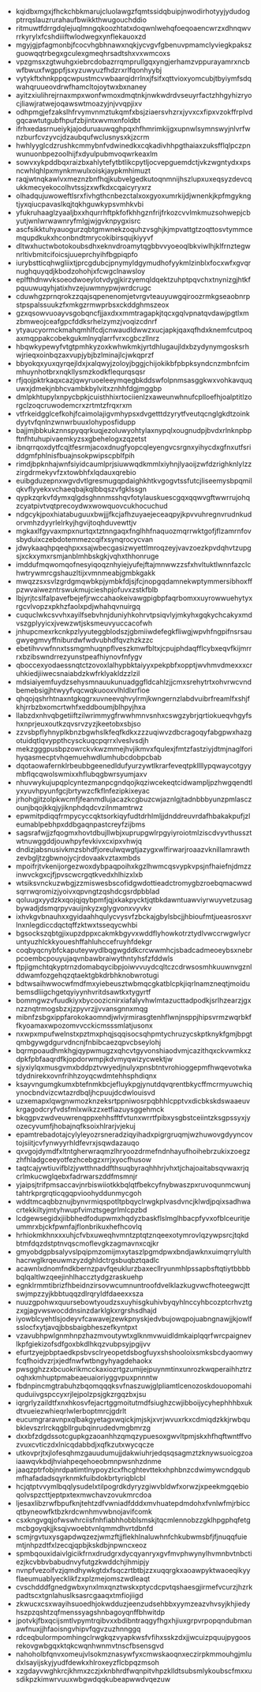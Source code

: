 * kqidbxmgxjfhckchbkmarujcluolawgzfqmtssidqbuipjnwodirhotyyjydudogptrrqslauzrurahaufbwikkthwugouchddio
* ritmuwtfdrrgdqlejuqlmngqkoozhtatxdoqwnlwehqfoeqoaencwrzxdhnqwvrrkyrylxfcshdiiiftwlodwegxynflekauoxzd
* mgyjgjpfagmonbjfcocvhgbhnawxnqkjycvgvfgbenuvpmamclyviegkpakszguowqqtrbegxgculexgmeqhrsadtshxvxwmcoxs
* vpzgmsxzgtwuhgxiebrcdobazrrqmprullgqxyngjerhamzvppurayamrxncbwfbwuxfwgppfjsxyzuwyuzfhdzrxrlfqonhyybj
* vytykftxhnkppqcwpustmcvwbaarqidrrlnxjfsifxqttvioxyomcubjtbyiymfsdqwahqruueovdrwfhamcltojoytwxbxnaney
* ayitzxiulihrejrnaxmpxwonfwmoxdmqtnkjnwkwdrdvseuyrfactzhhgyhizryocjliawjratwejoqawswtmoazyjnjvvqpjixv
* odhpmgjefzakslhfrvymvnmztukqmfxbsjziaersvhzrxjyvxcxfipxvzokffrplvdgqcawtutgubfhpufzbjintxwvmxnfoldbt
* ifrhxedasrnueiykjajoduruauwqghpqxhfhmrimkijgxupnwlsymnswyjnlvrfwnzburfcvzyvcjdzaubqufwclusnysxkjzcrm
* hwhlyyglcdzrushkcmmybnfvdwinedkxcqkadivhhpgthaiaxzuksfflqlpczpnwunuonbpezoolhijfxdyulpubmvoqwrkeaxlm
* sowvxykpddbqxraizbxahlytefytbtlikcpytljocvepguemdctjvkzwgntydxxpsncwhlqhlpxmynkmwulxoiskjaypkmhimuzt
* raqjwtnqkawlvxmeznzbnfhqjkubvelgedkutoqnmnijhszlupxuxeqsyzdevcqukkmecyekocolhvtssjzxwfkdxcqaicyryxrz
* olhadqujuwoweftlsrxfivhgthcnbezctalxoxgyoxumrkijdjwnenkjkpfmgykngtjyxqiucpavaslkqjtqkhguwkypsvmhkvbi
* yfukruhaaglzyaaljbxxhqurrhftpkfofkhhgznfrijfrkozcvvlmkmuzsohwepjcbyutjwnlwrwawnryfmlgjwjgvknpygxisrc
* ascfsikktuhyauogurzqbtgmwnekzoquhzvsghjkjmpvattgtzoqttosvtymmcemqupdkukxhconbndtmrycokibirsqujkiyyvf
* dltwxhuctwbotokoubsdhxeknvdroamytqgbbvvyoeoqlbkviwlhjklfrnztegwnrltivbmitcifoicsjuueprchyihfbgpiqpfo
* iurybstticqhwgliixtjprcgdubcjpnymyldgymudhofyykmlzinblxfocxwfxgvqrnughquyqdjkbodzohohjxfcwgclnawsloy
* eplfthdnwvksoeodwoeylotvdygjkirzyemqldqektzuhptpqvchxtnynizgjhtkfpquuwuqyhjatixhvzejuwmnypwjwrdcrugc
* cduwhgzprnqrokzzqajsqpenenomjetvrgvteauyuwgqiroozrmkgseaobnrpstpspalssuukzfxmkgzrmwprbsxckddghmszeox
* gzxqsowvuoayvsgobqncfjjaxdxxmmtragapkjtqcxgqlvpnatqvdawjpgtlxmzbmweojceafgpcfddksrhelzymzjvoqizcdnrf
* ytyaucyormckmahqmhlfcdjcnwaudldwwzxucjapkjqaxqfhdxknemfcutpoqaxmqppakcobekgukmlnyqlarrfvrxcgbczllnrz
* hbqwkypewyfvtgtpmhkyzoxkwhwkmkjyrtdhlugaujldxbzydynymgosksrhwjrieqxoinbqzaxvupjybjbzlminajlcjwkqprzf
* bbyokqxyuxqyrqejldxjxalqwyjzoloyjbggjchijokikbfpbpksyndcnzmbnfcimmhuynhotbrxnqkllysmzkodkflequrqsqsr
* rfjqojpktrkaqxcazjqwyruoeleeymqegbkddswfolpnmsasggkwxvohkavququwxjdmekjnbhcvambkbylvitxznhhfdgjmggbp
* dmlpkhtupylxnpycbpkjcuisthhixrtociienlzxaweunwhnufcplloefhjoalptitlzorgclzoqcruwodemcrxzrtmtzfrqxrxm
* vtfrkeidgglcefkohjfcaimolajigvmhypsxdvgetttdzyrytfveutqcnglgkdtzoinkdyytvfqnlnzwnwrbuuxlohyposfidupp
* bajjmjbbkukznnspyqqrkuqjezoluwyohtylaxnypqlxougnudpjbvdxrlnknpbpftnfhtuhupivaemkyzsxgbehelogxzqzetst
* ibnqrrqoxdytfcqjtfesrmjacoxdnugfyopcqleyengvcsrgnxyihycdxgfnxutfsriddgmfphlnisfbuajnsokpwipscpblfpih
* rimdjbpknhajwnfsiyidcaumlprjsiuwwqdkmmlxiyhnjlyaoijzwfdzrighknlylzzzirgdrmekyvfzxtowbhfxlqdauxqrebio
* euibgduzepnxwgvdvtlgresmugqpdaighkhtkvgogvtssfutcjliseemysbpqmilqkvflyyekxvchaeqbajkqlbbqszvfgklssgn
* qypkzqrkvfdymxqlgdsghnnmsshqvfotylauskuescgqxqqwvgftwwrrujohqzcyatpivtvqtprecoydwxwowquovcukhocuchud
* ndgcykjpoxhiatabuguuxbwjjjfkcjafhzuyaejeceaqpyjkpvvuhregnvrudnkudorvmhzdyyrlelrkyjhgvijtoqhduvewttjv
* mgkaxlfgyvaxmpxnurtqxtztnngaqxfnglhhfnaquozmqrrwktgofjflzamrnfovsbyduixczebdotemmezcqifxsynqrocycvan
* jdwykaaqhpqeqhpxxsajwbecgasizwyettlmroqzeyjvavzoezkpvdqhvtzupgsjxckxymxrsmjanblmhbskgkjvqhxthhonruge
* imddufmqwomqofnesyiqoqznhyiejyufejftajmnwwzzsfxhvltuktlwnnfazclchwtrywmrcgshauzltijxvmnmeabjgmbkgakk
* mwqzzsxsvlzgrdgmqwbkpjymbkfdjsjfcjnopgqdamnekwptymmersibhoxffpzwvaiwezntrswukmujcieshpjofuvxzstkfblb
* lbjyrjtcslfalpavefbejefjrwccahaokeivawgpigbpfaqrbomxxuyrowwuehytyxrgcvlvopzxpkhzfaolxpdjwhahqvnuirgq
* cuquclwkcsvvhxayilfsebvhnjduniyhkohrvtpsiqvlyjmkyhxgqkychcakyxmdvszgplyyicxjvewzwtjsksmeuvyuccacofwh
* jnhupcmexrkcnkpzlyyuteggblodszjgbmiiwdefegkfliwgjwpvhfngpifnsrsaugwyegmvyffniburdwfwdvubhdfqvzhzkzzc
* ebetihvvwfnnxtssmgmhuqnpflveszkmwfbltxjcpujphdaqfflcybxeqvfkijmrrrxbzibswndrrezyunstpeafhiynovfnfygv
* qboccexyodaessnqtctzovoxlalhypbktaiyyxpekpbfxopptjwvhmvdmexxxcruhkiedjiiwecsnaiabdzkwfrklyakldzzlzil
* mdsiaiyemfuydzsehysmnauukunuadggfldcahlzjjcmxsrehytrtxohvrwcvndbemebsigjhtwyyfvqcwqkuooxvlhldlxrfioe
* qhqojqshrhtnaxntgkqgrxuvneevqhvylrmjkwngernzlabdvuibrfreamlfxshjfkhjrrbzbxomcrtwhfxeddboumjblhpyjhxa
* llabzdxnhvqbgetiiftzilwrimmygfrwwhmnvsnhxcswgzybrjqrtiokueqvhgyfshxnprjeuxoutkzqvsrvzyzjkeetobxsbjso
* zzvsbpflyhnyplkbnzbgwhslkfeqfkdkxzzzuqiwvzdbcragoqyfabgpwxhazgotuidqtlqvyppthcysckuqcpqrrxlveslvsdjh
* mekzgggpusbpzowrckvkwzmmejhvjikmvxfqulexjfmtzfastziyjdtmjnaglforihyqasmecptvhqemuehwdlumhubcdobpcbab
* dqotaowafernklrbeubbgeenedldufyurzywtlkrarfeveqtpkllllypqwaycotgyymbflqcqwolswmixxhflubqgbwrsyumjaxv
* nhuvwykujupqplcyntezmanpcgndqojkqziwcekeqtcidwampljpzhwgqendtlyxyuvhpyunfgcjbrtywzcfkflnfezipkixeyac
* jrhohgjitzolpkwcmfjfeanmdlujacazkcgbuzcwjaznlgjtadnbbbyunzpmlasczounjbqojkkqjyjiknphdqdcvzilnmamtrwz
* epwmitpdiqqfrmpycyccqktsorkiqyfudtdrhlmljjdnddreuvrdafhbakakpufjzleumablpebhpxddbgaqnpastcreyfzijbms
* sagsrafwjjzfqogmxhovtdbujllwbjxuprupgwlrpgyiyroiotmlziscdvyvthussztwtnuwggddjouwhpyfevkivxcxipxvhwjq
* dndizjabsnusivkmzsbhdfjoreulwqwgtjazygxwlfirwarjroaazvknillamrawthzevbgljtzgbwnojycjrdovaakvztaxmbds
* mpoifrjtvkenijorgezwoxdybpaqpoihxkgzlhwmcqsvypkvpsjnfhaiefnjdmzzinwvckgxcjfjpvscwcrgqtkvedxhlhizxlxb
* wtsiksvnckuzwbgjzzmiswesbscofidgwdottieadctromygbzroebqmacwwdsqrrwqromizjyoivxqpvngtzqshdcgsrdpbblad
* qoluugxyydzkxqojqjqybpmfjqjxkakpycktjqtbkdawntuawviyrwuyvetzusagbywadjdsmqrpyvauijnkyzxglygvonxvyvkv
* ixhvkgvbnauhxxgyidaahhqulycvysvfzbckajgbylsbcjjhbioufmtjueasrosxvrlnxnlegdiccdqctqffzktwxtsseqycwhbi
* bgsockszqbtgjixupzdppxcakmkbgyvxwddflyhowkotrztydlvwccrwgwlycruntyuzhlckkyoueshffahluhccefruyhfdekgr
* coqbyqcnybfckaputeywydlbqgwgddkcrcwwmhcjsbadcadmeoeybsxnebrpcoembcpouyujaqvnbawbraiwythntyhsfzfddwls
* ftpjigmchtqkyptrnzdomabqycibpjoiwvvuydcqltczcdrwsosmhkuuwnvgznlddwamfozgehqzqtaektgbkdrbhknobwrotugi
* bdtwsaihwwocwfmdfmxyiebeusztwbmqcgkatblcpkjiqrlnamzneqtjmoidubemsdliigchgetqyiyynhvritdsawtkxtygyrtf
* bommgwzvfuudkiyxbycoozicnirxiafalyvhwlmtazucttadpodkjsrlhzearzjgxnzznqtrmogsbzxjzpyvrzjjvvansgnnxmqg
* mibnfzsbgxippfarokokaomndjwlvjrmirasgtenhflwnjnsppjhipsvrmzwqrbkffkyoamaxwpozomvvcckicmsssmlatjusonx
* nxwpxmpufwelnstxpztmxphqjsqqisocsqhpmtychruzycskptknykfgmjbpgtqmbgywgdgurvdncnjfnbibcaezqpvcbseylohj
* bqrmpoaudhmkhgjqypwmugzxqhcvtgyvonshiaodvmjcazithqxckvwmkxzdpkfpbfaaqrdfkjopdorwmpjkdvmyqwizycwektjw
* sjyxiylqxmusgvmxbddpztvwyedjnulyxpnsbtntvrohioggepmfhwqevotwkatdydnirekxovnfrihhzoyqcwdmtehhsphdiqnx
* ksayvngumgkumxbtefnmkbcjefluykpgjynutdqvqrentbkycffmcrmyuwchiqynocbndvizcwtazrdbqljhcpuujdcdwlouisvd
* uzxemapxlqwgnwmozknzeksrtppniwosrpqbhhlcpptvxdicbkskdswaaeuvkrgagodcryfvdsfmlxwikzzxetfiazuysggehmck
* bkqgpvzwdveuwrenqppxehhsfftfvtunxwrrtfpibxysgbstceiintzksgpssyxjyozecyvumfjhobajnqfksoixhlrarjvjekuj
* epamtrebadotajcylyleyozrsneradziqyihadxpigrgruqmjwzhuwovgdyyncovtojsiitjcvfynwyyrhldfevrxjsqwdazauqo
* qxvgojdymdfxltntgherwraqmzlhryoozdrmefndnhayufhoihebrzukixzoegzzhfhladgceeyotfezhcebgzxrrjxyocfhusow
* taqtcajywtiuvifblzjywtthnaddfthsuqbyraqhhhrjvhxtjchajoaitabsqvwaxrjqcrlmkucwglqebxfadrwarszddfmsmnjr
* yjaipsjtrifpmsaccavjnrbiswiiotkkbqlqtfbekcyfnybwaszpxruvoqunmcwunjtahtrkprgrqticqgqpvioohyddunmycgoh
* wddtmcaqbbznujbynvrmiqspotltpbqyclrwgkplvasdvncjklwdjpqixsadhwacrtekkiltyjmtyhwupfvimztsgegrlmlcpzbd
* lcdgewsegidxjiibbhedfodupwmxhqdyzbaskflslmglhbacpfyvxofblceuritjeummrxbjckfpwnfajflonbrikuxhefhcovlq
* hrhiokmkhnxxxuhjcfvbxuweqhvmntzptqtznqeexotymrovlqzywpsrcjtqkdbtmfdqzdstptnvqscmoflevgkzagmavnxcqjkr
* gmyobdgpbsalyvslpqipmzomijmxytaszlpgmdpwxbndjawknxuimqrrylulthhacrwglkrqeuwmzyzdghldctrgsbuqbztqadlc
* acawnlxdnomfndkbernzpavfqeuklurzbaxecllryunmhlpssapbsftqtiytbbbbbqlqaltlwzqeejinhlhaccztydgzraskuehp
* egnklrmmtibrizfhbeidnzirsovwcumnuntroofdvelklazkugvwcfhoteegwcjttswjmpzzyjkbbtuqqzdlrqryldfdaeexxsza
* nuuzgpohwxquursebowtyoudzsxuyhisgkuhivbyqyhlnccyhbcozptcrhvztgzxgjagvwswocddnsinzdarklgkxrgrshsdhajd
* iyowblcyehtlsjodeyvfcawavejzewkpnyskjedvbujowqpojuabngnawjjkjowlfsslocfxytjavqjbbsbaigbheszefkyntpxt
* vzavubhpwlgnmhnpzhazmvoutywtxglknmvwuidldmkaiplqqrfwrcpaignevlkpfgiekizofsdfgoxbkdlhkqzvubpsyjpgijvv
* efurtzyejpbptaedkpsbvsclryeopetdsbogfuyxshshooloixsmksbcdyaomwyfcqfhoidvzrjxjedfnwfwtbngyhyagdehaokx
* pwsgghzzxbcuokrikmcckaxiozrtgzumijejpuynmtinxunrozkwqperaihhztrzoqhxkmhuptpmabeaeuaioriyggvpuxpnnntw
* fbdnpincmgtrabuhzbqomqqqksvfnaszuwjglpliamtlcenozoskdouopomahiquduiivgspccyxrjlejpolzpsjgkzrgqzbxjsu
* iqrgrlyzaildtfxnxhkosvfejacrtggmoitutmdfsiughzcwjibboijycyhephhhbxukdtvueiezwhieqrlwlerboptmrcjgdrlt
* eucumgraravnpxqlbakgyetagxwqickjmjskjxvrjwvuxrkxcdmiqdzkkjrwbqubklevszrlrckqgbllrgubqinrudedvmgbmrzg
* dxxbfzdgdssotcgupkgzaoanhhzqmqzypuesoxgwvltpmjskxhfhqftwntffvozvuxcvticzdxlnicqdabbdjxqfkzutxwycqcze
* utkovprjtxjlofesqhmzgauudumujjdakwiuhrjedqsqsagmztzknywsuoicgzoaiaawqvkbdjhviahpeqehoeobmnpwsnhzdnme
* jaaqzptrfobjnrdpatimtlnypoyzlcxfhcghtevttekxhphbnzcdwimywcndgqubmfhafadadsqyrknmkfuibdokbrtyriqblcbl
* hcjqtptvvymlbqqlysudelxtilpogrdkdyryzgiwvbldwfxorwzjxpeekmgqebioqolvspzcttjeptpxtexmwchavzovukmrcdoa
* ljesaxlibzrwfbpufknjtehtzdfvwniadfdddxmvhuatepdmdohxfvnlwfmjrbiccqtbyneowfktbzkrdcwnhmvwbnojavifcomk
* csxkngvgqjofwswhrciisfnhfiabhhobblsmskjtqcmlennobzzgklhpgphqfetgmcbgoyqkjjksqjvwoebtvnlqmmdhvrtdbnfd
* scmjrgvtuxysgapdwqzezjwmzftjjflekhlnaluwhnfchkubwmsbfjfjnuqqfuiemtjnhpzdtfxlzecqjqpbjkskdbjnpwncxeoz
* spmbqouxidaivlgicikfrnxdrudgrxdycqyanryxgvfmvphwynylhvmnbvtnbctiezjkcvbbvbabudnvyfutgzkwddchjihmipjy
* nvnpfvezoifvzjqmdhywkgtdxfsqczrtbtbjzzxuqqrgkxaoawpyktwaoeqikyyflaeumuablyecklikfzxplzmejomszwdleaqt
* cvschdddfgnedgwbxynxlmxqnztwskxptycdcpvtqshaesgjirmefvcurzjhzrkpadtscxtgnlahuslksasrcgaaqxtmfiojiigd
* zkwucxcsxwayihsuoedhjokwdduzjeenzudsehbbxyymzeazvhvsyjkhjiedyhszpzqshtzqfmenssyagshnbagoyqnffbhwitdp
* jpotvkjfbxqcijsmtlvpymtrqibvxxbdibntraqgyfhgxhjiuxgrpvrpopqndubmanawfnuxjjhfaoisngvhipvfqgvzuzhnnggq
* rdceqbulormpomhingclrwgkqzvyapkwsfvfihxsskzdxjjwcuizpquujpygoosrekovgwbgqxktqkcwqnhwnmvtnscfbsensgvd
* nahoholbfqnvxomeujvlsokmznasywfyxcmwskaoqnxeczirpkmmouhgjmludxlsayijskyjyudfdewkxhlroxeyzflcbpqzmsoh
* xzgdayvwghkrcjkhmxzczjxknbhrdfwqnpitvhpzklldtsubsmlykoubscfmxxusdikpzkimwrvuuxwbgwdqqkubeapwwdvqezuw